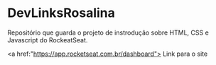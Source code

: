 # DevLinksRosalina
Repositório que guarda o projeto de instrodução sobre HTML, CSS e Javascript do RockeatSeat.

<a href:"https://app.rocketseat.com.br/dashboard"> Link para o site </a>
